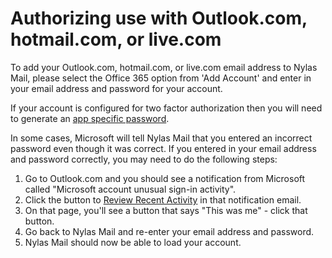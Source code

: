 <div id="container">

# Authorizing use with Outlook.com, hotmail.com, or live.com

To add your Outlook.com, hotmail.com, or live.com email address to Nylas Mail, please select the Office 365 option from 'Add Account' and enter in your email address and password for your account.

If your account is configured for two factor authorization then you will need to generate an [app specific password](https://support.nylas.com/hc/en-us/articles/115001056608-App-Passwords).

In some cases, Microsoft will tell Nylas Mail that you entered an incorrect password even though it was correct. If you entered in your email address and password correctly, you may need to do the following steps:

1.  Go to Outlook.com and you should see a notification from Microsoft called "Microsoft account unusual sign-in activity".  
2.  Click the button to [Review Recent Activity](https://account.live.com/activity) in that notification email.
3.  On that page, you'll see a button that says "This was me" - click that button.
4.  Go back to Nylas Mail and re-enter your email address and password.
5.  Nylas Mail should now be able to load your account.

</div>
